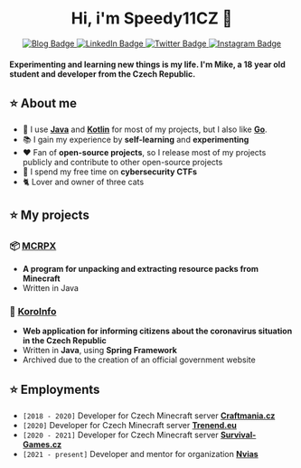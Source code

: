 <div align="center">
  <h1>Hi, i'm Speedy11CZ 🧪</h1>
  <a href="https://www.speedy11.cz/">
    <img src="https://img.shields.io/badge/Blog-15171a?style=for-the-badge&logo=ghost&logoColor=white" alt="Blog Badge"/>
  </a>
  <a href="https://www.linkedin.com/in/michal-spi%C5%A1ak-876361211/">
    <img src="https://img.shields.io/badge/LinkedIn-0072b1?style=for-the-badge&logo=linkedin&logoColor=white" alt="LinkedIn Badge"/>
  </a>
  <a href="https://www.twitter.com/speedy11cz/">
    <img src="https://img.shields.io/badge/Twitter-00acee?style=for-the-badge&logo=twitter&logoColor=white" alt="Twitter Badge"/>
  </a>
  <a href="https://www.instagram.com/jsem_mike/">
    <img src="https://img.shields.io/badge/Instagram-e1306c?style=for-the-badge&logo=instagram&logoColor=white" alt="Instagram Badge"/>
  </a>
</div>

#### Experimenting and learning new things is my life. I'm Mike, a 18 year old student and developer from the Czech Republic.

## ⭐ About me
- 🚀 I use **[Java](https://www.java.com/en/)** and **[Kotlin](https://kotlinlang.org/)** for most of my projects, but I also like **[Go](https://go.dev/)**.
- 📚 I gain my experience by **self-learning** and **experimenting**
- ❤️ Fan of **open-source projects**, so I release most of my projects publicly and contribute to other open-source projects
- 🧪 I spend my free time on **cybersecurity CTFs**
- 🐈 Lover and owner of three cats

## ⭐ My projects
### 📦 [MCRPX](https://github.com/Speedy11CZ/mcrpx/)
- **A program for unpacking and extracting resource packs from Minecraft**
- Written in Java
### 🦠 [KoroInfo](https://github.com/Speedy11CZ/koroinfo)
- **Web application for informing citizens about the coronavirus situation in the Czech Republic**
- Written in **Java**, using **Spring Framework**
- Archived due to the creation of an official government website

## ⭐ Employments
- `[2018 - 2020]` Developer for Czech Minecraft server **[Craftmania.cz](https://craftmania.cz/)**
- `[2020]` Developer for Czech Minecraft server **[Trenend.eu](https://trenend.eu/)**
- `[2020 - 2021]` Developer for Czech Minecraft server **[Survival-Games.cz](https://survival-games.cz/)**
- `[2021 - present]` Developer and mentor for organization **[Nvias](https://nvias.org/)**
